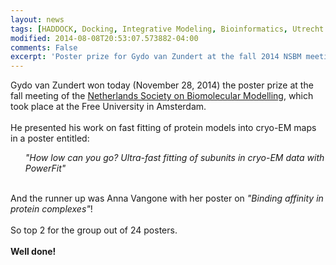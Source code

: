 ```yaml
---
layout: news
tags: [HADDOCK, Docking, Integrative Modeling, Bioinformatics, Utrecht University, Ubiquitination, E2-E3]
modified: 2014-08-08T20:53:07.573882-04:00
comments: False
excerpt: 'Poster prize for Gydo van Zundert at the fall 2014 NSBM meeting'
---
```

Gydo van Zundert won today (November 28, 2014) the poster prize at the fall meeting of the [Netherlands Society on Biomolecular Modelling](http://www.nsbm.nl), which took place at the Free University in Amsterdam. 
<BR>
<BR>
He presented his work on fast fitting of protein models into cryo-EM maps in a poster entitled:
<UL>
   <i>"How low can you go? Ultra-fast fitting of subunits in cryo-EM data with PowerFit"</i>
</UL>
<BR>
And the runner up was Anna Vangone with her poster on <i>"Binding affinity in protein complexes"</i>!
<BR>
<BR>
So top 2 for the group out of 24 posters.
<BR>
<BR>
<b>Well done!</b>
